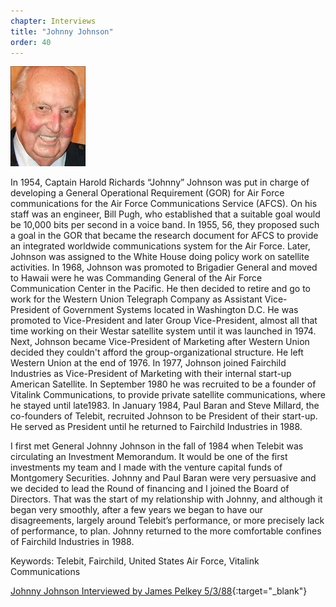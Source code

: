 ```yaml
---
chapter: Interviews
title: "Johnny Johnson"
order: 40
---
```


![Johnny Johnson](/assets/img/johnny-johnson-2-l.jpg)

In 1954, Captain Harold Richards “Johnny” Johnson was put in charge of developing a General Operational Requirement (GOR) for Air Force communications for the Air Force Communications Service (AFCS). On his staff was an engineer, Bill Pugh, who established that a suitable goal would be 10,000 bits per second in a voice band. In 1955, 56, they proposed such a goal in the GOR that became the research document for AFCS to provide an integrated worldwide communications system for the Air Force. Later, Johnson was assigned to the White House doing policy work on satellite activities. In 1968, Johnson was promoted to Brigadier General and moved to Hawaii were he was Commanding General of the Air Force Communication Center in the Pacific. He then decided to retire and go to work for the Western Union Telegraph Company as Assistant Vice-President of Government Systems located in Washington D.C. He was promoted to Vice-President and later Group Vice-President, almost all that time working on their Westar satellite system until it was launched in 1974. Next, Johnson became Vice-President of Marketing after Western Union decided they couldn't afford the group-organizational structure. He left Western Union at the end of 1976. In 1977, Johnson joined Fairchild Industries as Vice-President of Marketing with their internal start-up American Satellite. In September 1980 he was recruited to be a founder of Vitalink Communications, to provide private satellite communications, where he stayed until late1983. In January 1984, Paul Baran and Steve Millard, the co-founders of Telebit, recruited Johnson to be President of their start-up. He served as President until he returned to Fairchild Industries in 1988.

I first met General Johnny Johnson in the fall of 1984 when Telebit was circulating an Investment Memorandum. It would be one of the first investments my team and I made with the venture capital funds of Montgomery Securities. Johnny and Paul Baran were very persuasive and we decided to lead the Round of financing and I joined the Board of Directors. That was the start of my relationship with Johnny, and although it began very smoothly, after a few years we began to have our disagreements, largely around Telebit’s performance, or more precisely lack of performance, to plan. Johnny returned to the more comfortable confines of Fairchild Industries in 1988.

Keywords: Telebit, Fairchild, United States Air Force, Vitalink Communications

[Johnny Johnson Interviewed by James Pelkey 5/3/88](https://archive.computerhistory.org/resources/access/text/2016/04/102738128-05-01-acc.pdf){:target="_blank"}
